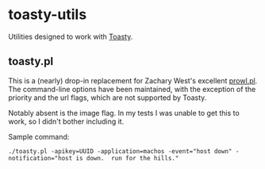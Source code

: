 toasty-utils
============

Utilities designed to work with [Toasty](http://supertoasty.com/ "Super
Toasty").

toasty.pl
---------

This is a (nearly) drop-in replacement for Zachary West's excellent
[prowl.pl](http://www.prowlapp.com/static/prowl.pl "Prowl Script").  The
command-line options have been maintained, with the exception of the
priority and the url flags, which are not supported by Toasty.

Notably absent is the image flag.  In my tests I was unable to get this
to work, so I didn't bother including it.

Sample command:

    ./toasty.pl -apikey=UUID -application=machos -event="host down" -notification="host is down.  run for the hills."

